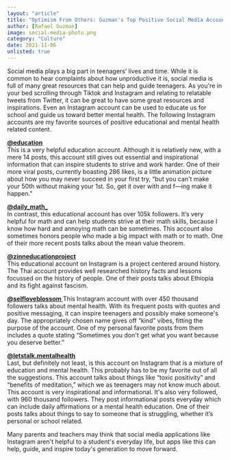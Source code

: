 ```yaml
---
layout: "article"
title: "Optimism From Others: Guzman's Top Positive Social Media Accounts"
author: [Rafael Guzman]
image: social-media-photo.png
category: "Culture"
date: 2021-11-06
unlisted: true
---
```


Social media plays a big part in teenagers’ lives and time. While it is common to hear complaints about how unproductive it is, social media is full of many great resources that can help and guide teenagers. As you're in your bed scrolling through Tiktok and Instagram and relating to relatable tweets from Twitter, it can be great to have some great resources and inspirations. Even an Instagram account can be used to educate us for school and guide us toward better mental health. The following Instagram accounts are my favorite sources of positive educational and mental health related content.  

[**@education**](https://www.instagram.com/education/)  
This is a very helpful education account. Although it is relatively new, with a mere 14 posts, this account still gives out essential and inspirational information that can inspire students to strive and work harder. One of their more viral posts, currently boasting 286 likes, is a little animation picture about how you may never succeed in your first try, “but you can't make your 50th without making your 1st. So, get it over with and f—ing make it happen." 

[**@daily_math_**](https://www.instagram.com/daily_math_/)  
In contrast, this educational account has over 105k followers. It’s very helpful for math and can help students strive at their math skills, because I know how hard and annoying math can be sometimes. This account also sometimes honors people who made a big impact with math or to math. One of their more recent posts talks about the mean value theorem. 

[**@zinneducationproject**](https://www.instagram.com/zinneducationproject/)  
This educational account on Instagram is a project centered around history. The Thai account provides well researched history facts and lessons focussed on the history of people. One of their posts talks about Ethiopia and its fight against fascism.

[**@selfloveblossom** ](https://www.instagram.com/selfloveblossom/)
This Instagram account with over 450 thousand followers talks about mental health. With its frequent posts with quotes and positive messaging, it can inspire teenagers and possibly make someone's day. The appropriately chosen name gives off “kind” vibes, fitting the purpose of the account. One of my personal favorite posts from them includes a quote stating “Sometimes you don't get what you want because you deserve better.”

[**@letstalk.mentalhealth**](https://www.instagram.com/letstalk.mentalhealth/)  
Last, but definitely not least, is this account on Instagram that is a mixture of education and mental health. This probably has to be my favorite out of all the suggestions. This account talks about things like “toxic positivity” and “benefits of meditation,” which we as teenagers may not know much about. This account is very inspirational and informational. It's also very followed, with 960 thousand followers. They post informational posts everyday which can include daily affirmations or a mental health education. One of their posts talks about things to say to someone that is struggling, whether it’s personal or school related. 

Many parents and teachers may think that social media applications like Instagram aren't helpful to a student's everyday life, but apps like this can help, guide, and inspire today's generation to move forward.
